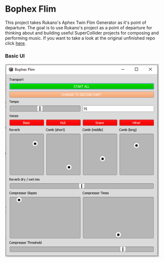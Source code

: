 # Bophex Flim

This project takes Rukano's Aphex Twin Flim Generator as it's point of departure. The goal is to use Rukano's project as a point of departure for thinking about and building useful SuperCollider projects for composing and performing music. If you want to take a look at the original unfinished repo click 
[here](https://github.com/rukano/scprivatepool/tree/master/projects/aphex_flim/).

### Basic UI

![Image](https://github.com/leonardreidy/bophex-flim/blob/master/assets/bophex-flim-gui.png)

